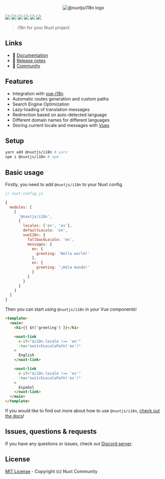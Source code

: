 <p align="center">
  <img src="./docs/static/preview.png" alt="@nuxtjs/i18n logo">
</p>

[![](https://david-dm.org/nuxt-community/i18n-module/status.svg?style=flat-square)](https://david-dm.org/nuxt-community/i18n-module)
[![](https://img.shields.io/badge/code_style-standard-brightgreen.svg?style=flat-square)](https://standardjs.com)
[![](https://img.shields.io/codecov/c/github/nuxt-community/i18n-module.svg?style=flat-square)](https://codecov.io/gh/nuxt-community/i18n-module)
[![](https://snyk.io/test/github/nuxt-community/i18n-module/badge.svg?style=flat-square)](https://snyk.io/test/github/nuxt-community/i18n-module)
[![](https://img.shields.io/npm/v/%40nuxtjs-i18n/latest.svg?style=flat-square)](https://npmjs.com/package/%40nuxtjs-i18n)
[![](https://img.shields.io/npm/dt/%40nuxtjs-i18n.svg?style=flat-square)](https://npmjs.com/package/%40nuxtjs-i18n)

> i18n for your Nuxt project

## Links
- 📘 [Documentation](https://i18n.nuxtjs.org/)
- 🔖 [Release notes](./CHANGELOG.md)
- 👥 [Community](https://discord.nuxtjs.org/)


## Features
- Integration with [vue-i18n](https://kazupon.github.io/vue-i18n/)
- Automatic routes generation and custom paths
- Search Engine Optimization
- Lazy-loading of translation messages
- Redirection based on auto-detected language
- Different domain names for different languages
- Storing current locale and messages with [Vuex](https://vuex.vuejs.org/)

## Setup
```sh
yarn add @nuxtjs/i18n # yarn
npm i @nuxtjs/i18n # npm
```

## Basic usage
Firstly, you need to add `@nuxtjs/i18n` to your Nuxt config.

```javascript
// nuxt.config.js

{
  modules: [
    [
      '@nuxtjs/i18n',
      {
        locales: ['en', 'es'],
        defaultLocale: 'en',
        vueI18n: {
          fallbackLocale: 'en',
          messages: {
            en: {
              greeting: 'Hello world!'
            },
            es: {
              greeting: '¡Hola mundo!'
            }
          }
        }
      }
    ]
  ]
}
```

Then you can start using `@nuxtjs/i18n` in your Vue components!

```html
<template>
  <main>
    <h1>{{ $t('greeting') }}</h1>

    <nuxt-link
      v-if="$i18n.locale !== 'en'"
      :to="switchLocalePath('en')"
    >
      English
    </nuxt-link>

    <nuxt-link
      v-if="$i18n.locale !== 'es'"
      :to="switchLocalePath('es')"
    >
      Español
    </nuxt-link>
  </main>
</template>
```

If you would like to find out more about how to use `@nuxtjs/i18n`, [check out the docs](https://i18n.nuxtjs.org/)!

## Issues, questions & requests

If you have any questions or issues, check out [Discord server](https://discord.nuxtjs.org).

## License

[MIT License](./LICENSE) - Copyright (c) Nuxt Community
